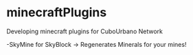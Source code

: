 # minecraftPlugins
 
Developing minecraft plugins for CuboUrbano Network

-SkyMine for SkyBlock -> Regenerates Minerals for your mines!

